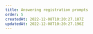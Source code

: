 ```yaml
---
title: Answering registration prompts
order: 5
createdAt: 2022-12-08T10:20:27.187Z
updatedAt: 2022-12-08T10:20:27.196Z
---
```

